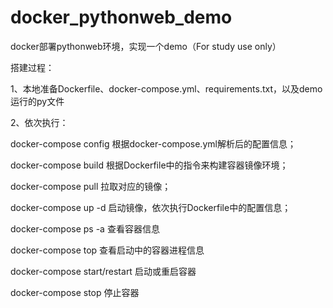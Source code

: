 # docker_pythonweb_demo

docker部署pythonweb环境，实现一个demo（For study use only）

搭建过程：

1、本地准备Dockerfile、docker-compose.yml、requirements.txt，以及demo运行的py文件

2、依次执行：

docker-compose config 根据docker-compose.yml解析后的配置信息；

docker-compose build 根据Dockerfile中的指令来构建容器镜像环境；

docker-compose pull 拉取对应的镜像；

docker-compose up -d 启动镜像，依次执行Dockerfile中的配置信息；

docker-compose ps -a 查看容器信息

docker-compose top 查看启动中的容器进程信息

docker-compose start/restart 启动或重启容器

docker-compose stop 停止容器
